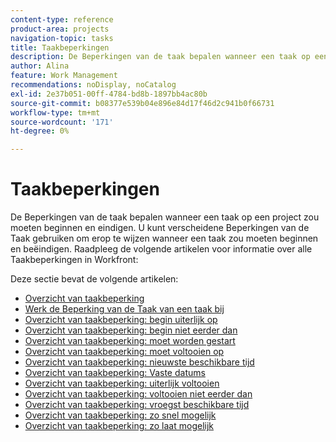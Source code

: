 ```yaml
---
content-type: reference
product-area: projects
navigation-topic: tasks
title: Taakbeperkingen
description: De Beperkingen van de taak bepalen wanneer een taak op een project zou moeten beginnen en eindigen. U kunt verscheidene Beperkingen van de Taak gebruiken om erop te wijzen wanneer een taak zou moeten beginnen en beëindigen. Raadpleeg de volgende artikelen voor meer informatie over alle Taakbeperkingen in Workfront.
author: Alina
feature: Work Management
recommendations: noDisplay, noCatalog
exl-id: 2e37b051-00ff-4784-bd8b-1897bb4ac80b
source-git-commit: b08377e539b04e896e84d17f46d2c941b0f66731
workflow-type: tm+mt
source-wordcount: '171'
ht-degree: 0%

---
```


# Taakbeperkingen

De Beperkingen van de taak bepalen wanneer een taak op een project zou moeten beginnen en eindigen. U kunt verscheidene Beperkingen van de Taak gebruiken om erop te wijzen wanneer een taak zou moeten beginnen en beëindigen. Raadpleeg de volgende artikelen voor informatie over alle Taakbeperkingen in Workfront:

Deze sectie bevat de volgende artikelen:

* [Overzicht van taakbeperking](../../../manage-work/tasks/task-constraints/task-constraint-overview.md)
* [Werk de Beperking van de Taak van een taak bij](../../../manage-work/tasks/task-constraints/update-task-constraint-of-task.md)
* [Overzicht van taakbeperking: begin uiterlijk op](../../../manage-work/tasks/task-constraints/start-no-later-than.md)
* [Overzicht van taakbeperking: begin niet eerder dan](../../../manage-work/tasks/task-constraints/start-no-earlier-than.md)
* [Overzicht van taakbeperking: moet worden gestart](../../../manage-work/tasks/task-constraints/must-start-on.md)
* [Overzicht van taakbeperking: moet voltooien op](../../../manage-work/tasks/task-constraints/must-finish-on.md)
* [Overzicht van taakbeperking: nieuwste beschikbare tijd](../../../manage-work/tasks/task-constraints/latest-available-time.md)
* [Overzicht van taakbeperking: Vaste datums](../../../manage-work/tasks/task-constraints/fixed-dates.md)
* [Overzicht van taakbeperking: uiterlijk voltooien](../../../manage-work/tasks/task-constraints/finish-no-later-than.md)
* [Overzicht van taakbeperking: voltooien niet eerder dan](../../../manage-work/tasks/task-constraints/finish-no-earlier-than.md)
* [Overzicht van taakbeperking: vroegst beschikbare tijd](../../../manage-work/tasks/task-constraints/earliest-available-time.md)
* [Overzicht van taakbeperking: zo snel mogelijk](../../../manage-work/tasks/task-constraints/as-soon-as-possible.md)
* [Overzicht van taakbeperking: zo laat mogelijk](../../../manage-work/tasks/task-constraints/as-late-as-possible.md)
